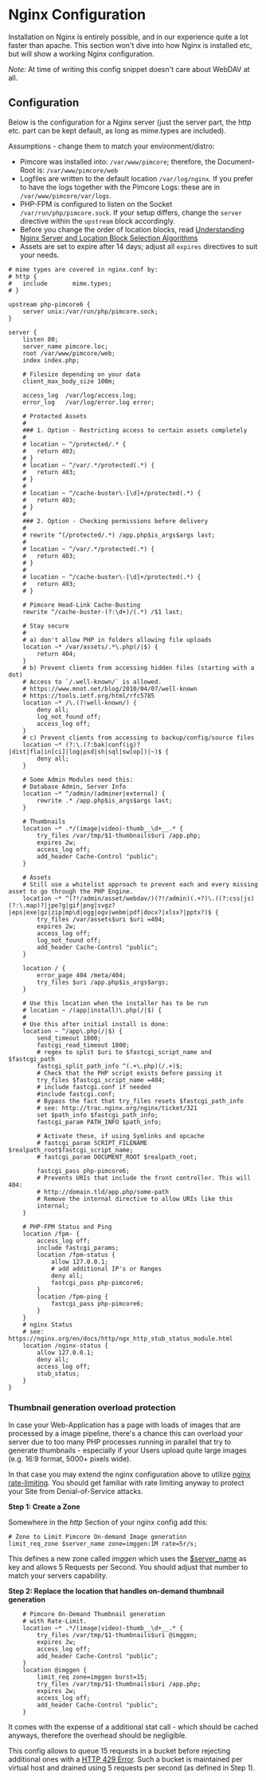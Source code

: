 # Nginx Configuration

Installation on Nginx is entirely possible, and in our experience quite a lot faster than apache. This section won't dive into how Nginx is installed etc, but will show a working Nginx configuration.

_Note:_ At time of writing this config snippet doesn't care about WebDAV at all.

## Configuration

Below is the configuration for a Nginx server (just the server part, the http etc. part can be kept default, as long as mime.types are included).

Assumptions - change them to match your environment/distro:

- Pimcore was installed into: `/var/www/pimcore`; therefore, the Document-Root is: `/var/www/pimcore/web`
- Logfiles are written to the default location `/var/log/nginx`. If you prefer to have the logs together with the Pimcore Logs: these are in `/var/www/pimcore/var/logs`.
- PHP-FPM is configured to listen on the Socket `/var/run/php/pimcore.sock`. If your setup differs, change the `server` directive within the `upstream` block accordingly.
- Before you change the order of location blocks, read [Understanding Nginx Server and Location Block Selection Algorithms](https://www.digitalocean.com/community/tutorials/understanding-nginx-server-and-location-block-selection-algorithms)
- Assets are set to expire after 14 days; adjust all `expires` directives to suit your needs.

```nginx
# mime types are covered in nginx.conf by:
# http {
#   include       mime.types;
# }

upstream php-pimcore6 {
    server unix:/var/run/php/pimcore.sock;
}

server {
    listen 80;
    server_name pimcore.loc;
    root /var/www/pimcore/web;
    index index.php;
    
    # Filesize depending on your data
    client_max_body_size 100m;

    access_log  /var/log/access.log;
    error_log   /var/log/error.log error;

    # Protected Assets
    #
    ### 1. Option - Restricting access to certain assets completely
    #
    # location ~ ^/protected/.* {
    #   return 403;
    # }
    # location ~ ^/var/.*/protected(.*) {
    #   return 403;
    # }
    #
    # location ~ ^/cache-buster\-[\d]+/protected(.*) {
    #   return 403;
    # }
    #
    ### 2. Option - Checking permissions before delivery
    #
    # rewrite ^(/protected/.*) /app.php$is_args$args last;
    #
    # location ~ ^/var/.*/protected(.*) {
    #   return 403;
    # }
    #
    # location ~ ^/cache-buster\-[\d]+/protected(.*) {
    #   return 403;
    # }

    # Pimcore Head-Link Cache-Busting
    rewrite ^/cache-buster-(?:\d+)/(.*) /$1 last;

    # Stay secure
    #
    # a) don't allow PHP in folders allowing file uploads
    location ~* /var/assets/.*\.php(/|$) {
        return 404;
    }
    # b) Prevent clients from accessing hidden files (starting with a dot)
    # Access to `/.well-known/` is allowed.
    # https://www.mnot.net/blog/2010/04/07/well-known
    # https://tools.ietf.org/html/rfc5785
    location ~* /\.(?!well-known/) {
        deny all;
        log_not_found off;
        access_log off;
    }
    # c) Prevent clients from accessing to backup/config/source files
    location ~* (?:\.(?:bak|conf(ig)?|dist|fla|in[ci]|log|psd|sh|sql|sw[op])|~)$ {
        deny all;
    }

    # Some Admin Modules need this:
    # Database Admin, Server Info
    location ~* ^/admin/(adminer|external) {
        rewrite .* /app.php$is_args$args last;
    }
    
    # Thumbnails
    location ~* .*/(image|video)-thumb__\d+__.* {
        try_files /var/tmp/$1-thumbnails$uri /app.php;
        expires 2w;
        access_log off;
        add_header Cache-Control "public";
    }

    # Assets
    # Still use a whitelist approach to prevent each and every missing asset to go through the PHP Engine.
    location ~* ^(?!/admin/asset/webdav/)(?!/admin)(.+?)\.((?:css|js)(?:\.map)?|jpe?g|gif|png|svgz?|eps|exe|gz|zip|mp\d|ogg|ogv|webm|pdf|docx?|xlsx?|pptx?)$ {
        try_files /var/assets$uri $uri =404;
        expires 2w;
        access_log off;
        log_not_found off;
        add_header Cache-Control "public";
    }

    location / {
        error_page 404 /meta/404;
        try_files $uri /app.php$is_args$args;
    }

    # Use this location when the installer has to be run
    # location ~ /(app|install)\.php(/|$) {
    #
    # Use this after initial install is done:
    location ~ ^/app\.php(/|$) {
        send_timeout 1800;
        fastcgi_read_timeout 1800;
        # regex to split $uri to $fastcgi_script_name and $fastcgi_path
        fastcgi_split_path_info ^(.+\.php)(/.+)$;
        # Check that the PHP script exists before passing it
        try_files $fastcgi_script_name =404;
        # include fastcgi.conf if needed
        #include fastcgi.conf;
        # Bypass the fact that try_files resets $fastcgi_path_info
        # see: http://trac.nginx.org/nginx/ticket/321
        set $path_info $fastcgi_path_info;
        fastcgi_param PATH_INFO $path_info;

        # Activate these, if using Symlinks and opcache
        # fastcgi_param SCRIPT_FILENAME $realpath_root$fastcgi_script_name;
        # fastcgi_param DOCUMENT_ROOT $realpath_root;

        fastcgi_pass php-pimcore6;
        # Prevents URIs that include the front controller. This will 404:
        # http://domain.tld/app.php/some-path
        # Remove the internal directive to allow URIs like this
        internal;
    }

    # PHP-FPM Status and Ping
    location /fpm- {
        access_log off;
        include fastcgi_params;
        location /fpm-status {
            allow 127.0.0.1;
            # add additional IP's or Ranges
            deny all;
            fastcgi_pass php-pimcore6;
        }
        location /fpm-ping {
            fastcgi_pass php-pimcore6;
        }
    }
    # nginx Status
    # see: https://nginx.org/en/docs/http/ngx_http_stub_status_module.html
    location /nginx-status {
        allow 127.0.0.1;
        deny all;
        access_log off;
        stub_status;
    }
}
```

### Thumbnail generation overload protection

In case your Web-Application has a page with loads of images that are processed by a image pipeline, there's a chance this can overload your server due to too many PHP processes running in parallel that try to generate thumbnails - especially if your Users upload quite large images (e.g. 16:9 format, 5000+ pixels wide).

In that case you may extend the nginx configuration above to utilize [nginx rate-limiting](https://www.nginx.com/blog/rate-limiting-nginx/). You should get familiar with rate limiting anyway to protect your Site from Denial-of-Service attacks.

__Step 1: Create a Zone__

Somewhere in the _http_ Section of your nginx config add this:

```nginx
# Zone to Limit Pimcore On-demand Image generation
limit_req_zone $server_name zone=imggen:1M rate=5r/s;
```

This defines a new zone called _imggen_ which uses the [$server_name](http://nginx.org/en/docs/http/ngx_http_core_module.html#var_server_name) as key and allows 5 Requests per Second. You should adjust that number to match your servers capability.

__Step 2: Replace the location that handles on-demand thumbnail generation__

```nginx
    # Pimcore On-Demand Thumbnail generation
    # with Rate-Limit.
    location ~* .*/(image|video)-thumb__\d+__.* {
        try_files /var/tmp/$1-thumbnails$uri @imggen;
        expires 2w;
        access_log off;
        add_header Cache-Control "public";
    }
    location @imggen {
        limit_req zone=imggen burst=15;
        try_files /var/tmp/$1-thumbnails$uri /app.php;
        expires 2w;
        access_log off;
        add_header Cache-Control "public";
    }
```

It comes with the expense of a additional stat call - which should be cached anyways, therefore the overhead should be negligible.

This config allows to queue 15 requests in a bucket before rejecting additional ones with a [HTTP 429 Error](https://developer.mozilla.org/en-US/docs/Web/HTTP/Status/429). Such a bucket is maintained per virtual host and drained using 5 requests per second (as defined in Step 1).
